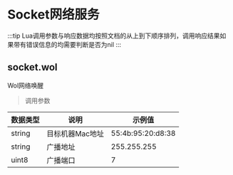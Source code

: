 
# Socket网络服务


:::tip
Lua调用参数与响应数据均按照文档的从上到下顺序排列，调用响应结果如果带有错误信息的均需要判断是否为nil
:::

## socket.wol
Wol网络唤醒

> 调用参数

|数据类型|说明|示例值|
|----|----|----|
|string|目标机器Mac地址|55:4b:95:20:d8:38|
|string|广播地址|255.255.255|
|uint8|广播端口|7|


